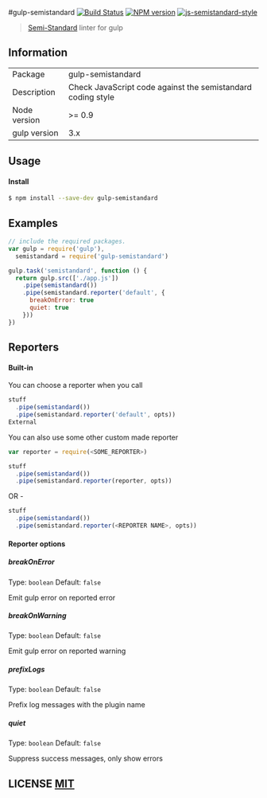 #gulp-semistandard
[![Build Status](https://travis-ci.org/nebez/gulp-semistandard.svg)](https://travis-ci.org/nebez/gulp-semistandard)
[![NPM version](https://badge.fury.io/js/gulp-semistandard.png)](http://badge.fury.io/js/gulp-semistandard)
[![js-semistandard-style](https://img.shields.io/badge/code%20style-semistandard-brightgreen.svg?style=flat-square)](https://github.com/Flet/semistandard)

> [Semi-Standard](https://github.com/Flet/semistandard/) linter for gulp

## Information

<table>
<tr>
<td>Package</td><td>gulp-semistandard</td>
</tr>
<tr>
<td>Description</td>
<td>Check JavaScript code against the semistandard coding style</td>
</tr>
<tr>
<td>Node version</td>
<td>>= 0.9</td>
</tr>
<tr>
<td>gulp version</td>
<td>3.x</td>
</tr>
</table>

## Usage

#### Install

```sh
$ npm install --save-dev gulp-semistandard
```

## Examples

```javascript
// include the required packages.
var gulp = require('gulp'),
  semistandard = require('gulp-semistandard')

gulp.task('semistandard', function () {
  return gulp.src(['./app.js'])
    .pipe(semistandard())
    .pipe(semistandard.reporter('default', {
      breakOnError: true
      quiet: true
    }))
})
```

## Reporters

#### Built-in

You can choose a reporter when you call
````javascript
stuff
  .pipe(semistandard())
  .pipe(semistandard.reporter('default', opts))
External
````

You can also use some other custom made reporter
````javascript
var reporter = require(<SOME_REPORTER>)

stuff
  .pipe(semistandard())
  .pipe(semistandard.reporter(reporter, opts))
````
OR -
````javascript
stuff
  .pipe(semistandard())
  .pipe(semistandard.reporter(<REPORTER NAME>, opts))
````
#### Reporter options

##### breakOnError

Type: `boolean`
Default: `false`

Emit gulp error on reported error

##### breakOnWarning

Type: `boolean`
Default: `false`

Emit gulp error on reported warning

##### prefixLogs

Type: `boolean`
Default: `false`

Prefix log messages with the plugin name

##### quiet
Type: `boolean`
Default: `false`

Suppress success messages, only show errors


## LICENSE [MIT](LICENSE)
